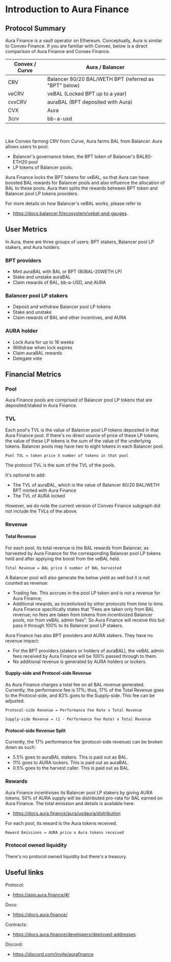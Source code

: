 # Introduction to Aura Finance

## Protocol Summary

Aura Finance is a vault operator on Ethereum. Conceptually, Aura is similar to Convex Finance. If you are familiar with Convex, below is a direct comparison of Aura Finance and Convex Finance.

|  Convex / Curve  | Aura / Balancer  |
|  ----  | ----  |
| CRV |  Balancer 80/20 BAL/WETH BPT (referred as "BPT" below)   |
| veCRV | veBAL (Locked BPT up to a year) |
| cvxCRV  | auraBAL (BPT deposited with Aura)  |
| CVX   | Aura  |
| 3crv  | bb-a-usd  |

<br>

Like Convex farming CRV from Curve, Aura farms BAL from Balancer. Aura allows users to pool:

- Balancer's governance token, the BPT token of Balancer's BAL80-ETH20 pool
- LP tokens of Balancer pools.

Aura Finance locks the BPT tokens for veBAL, so that Aura can have boosted BAL rewards for Balancer pools and also influence the allocation of BAL to these pools. Aura then splits the rewards between BPT token and Balancer pool LP tokens providers. 

For more details on how Balancer's veBAL works, please refer to 
- https://docs.balancer.fi/ecosystem/vebal-and-gauges. 

## User Metrics

In Aura, there are three groups of users: BPT stakers, Balancer pool LP stakers, and Aura holders.

### BPT providers
- Mint auraBAL with BAL or BPT (80BAL-20WETH LP) 
- Stake and unstake auraBAL
- Claim rewards of BAL, bb-a-USD, and AURA

### Balancer pool LP stakers
- Deposit and withdraw Balancer pool LP tokens
- Stake and unstake
- Claim rewards of BAL and other incentives, and AURA

### AURA holder
- Lock Aura for up to 16 weeks
- Withdraw when lock expires
- Claim auraBAL rewards
- Delegate vote

## Financial Metrics

### Pool
Aura Finance pools are comprised of Balancer pool LP tokens that are deposited/staked in Aura Finance. 

### TVL
Each pool's TVL is the value of Balancer pool LP tokens deposited in that Aura Finance pool. If there's no direct source of price of these LP tokens, the value of these LP tokens is the sum of the value of the underlying tokens. Balancer pools may have two to eight tokens in each Balancer pool.

`Pool TVL = token price X number of tokens in that pool`

The protocol TVL is the sum of the TVL of the pools. 

It's optional to add:
- The TVL of auraBAL, which is the value of Balancer 80/20 BAL/WETH BPT minted with Aura Finance
- The TVL of AURA locked

However, we do note the current version of Convex Finance subgraph did not include the TVLs of the above.

### Revenue

#### Total Revenue
For each pool, its total revenue is the BAL rewards from Balancer, as harvested by Aura Finance for the corresponding Balancer pool LP tokens held and after applying the boost from the veBAL held.

`Total Revenue = BAL price X number of BAL harvested`

A Balancer pool will also generate the below yield as well but it is not counted as revenue:
- Trading fee. This accrues in the pool LP token and is not a revenue for Aura Finance;
- Additional rewards, as incentivised by other protocols from time to time. Aura Finance specifically states that "Fees are taken only from BAL revenue; no fees are taken from tokens from incentivized Balancer pools, nor from veBAL admin fees". So Aura Finance will receive this but pass it through 100% to its Balancer pool LP stakers. 

Aura Finance has also BPT providers and AURA stakers. They have no revenue impact:
- For the BPT providers (stakers or holders of auraBAL), the veBAL admin fees received by Aura Finance will be 100% passed through to them.
- No additional revenue is generated by AURA holders or lockers.

#### Supply-side and Protocol-side Revenue

As Aura Finance charges a total fee on all BAL revenue generated. Currently, the performance fee is 17%; thus, 17% of the Total Revenue goes to the Protocol-side, and 83% goes to the Supply-side. This fee can be adjusted.

`Protocol-side Revenue = Performance Fee Rate x Total Revenue`

`Supply-side Revenue = (1 - Performance Fee Rate) x Total Revenue`

#### Protocol-side Revenue Split
Currently, the 17% performance fee (protocol-side revenue) can be broken down as such:
- 5.5% goes to auraBAL stakers. This is paid out as BAL.
- 11% goes to AURA lockers. This is paid out as auraBAL.
- 0.5% goes to the harvest caller. This is paid out as BAL.

### Rewards

Aura Finance incentivises its Balancer pool LP stakers by giving AURA tokens. 50% of AURA supply will be distributed pro-rata for BAL earned on Aura Finance. The total emission and details is available here:
- https://docs.aura.finance/aura/usdaura/distribution

For each pool, its reward is the Aura tokens received.

`Reward Emissions = AURA price x Aura tokens received`

### Protocol owned liquidity
There's no protocol owned liquidity but there's a treasury. 

## Useful links

Protocol:
- https://app.aura.finance/#/

Docs:
- https://docs.aura.finance/

Contracts:
- https://docs.aura.finance/developers/deployed-addresses

Discord:
- https://discord.com/invite/aurafinance

